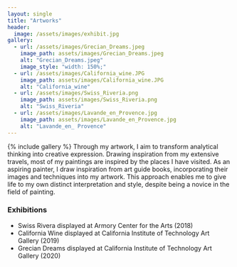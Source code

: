 ```yaml
---
layout: single
title: "Artworks"
header:
  image: /assets/images/exhibit.jpg
gallery:
  - url: /assets/images/Grecian_Dreams.jpeg
    image_path: assets/images/Grecian_Dreams.jpeg
    alt: "Grecian_Dreams.jpeg"
    image_style: "width: 150%;"
  - url: /assets/images/California_wine.JPG
    image_path: assets/images/California_wine.JPG
    alt: "California_wine"
  - url: /assets/images/Swiss_Riveria.png
    image_path: assets/images/Swiss_Riveria.png
    alt: "Swiss_Riveria"
  - url: /assets/images/Lavande_en_Provence.jpg
    image_path: assets/images/Lavande_en_Provence.jpg
    alt: "Lavande_en_ Provence"
---
```

{% include gallery %}
Through my artwork, I aim to transform analytical thinking into creative expression. Drawing inspiration from my extensive travels, most of my paintings are inspired by the places I have visited. As an aspiring painter, I draw inspiration from art guide books, incorporating their images and techniques into my artwork. This approach enables me to give life to my own distinct interpretation and style, despite being a novice in the field of painting.

### Exhibitions
<ul>
<li>Swiss Rivera displayed at Armory Center for the Arts (2018)</li>
<li>California Wine displayed at California Institute of Technology Art Gallery (2019)</li>
<li>Grecian Dreams displayed at California Institute of Technology Art Gallery (2020)</li>
</ul>